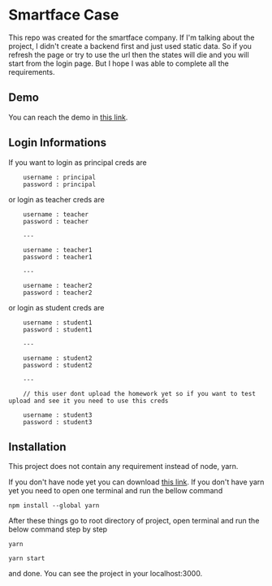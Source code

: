 # Smartface Case 

This repo was created for the smartface company. If I'm talking about the project, I didn't create a backend first and just used static data. So if you refresh the page or try to use the url then the states will die and you will start from the login page. But I hope I was able to complete all the requirements.

## Demo

You can reach the demo in [this link](https://smartface-case.netlify.app/).


## Login Informations

If you want to login as principal creds are 
```
    username : principal
    password : principal
```
or login as teacher creds are 
```
    username : teacher
    password : teacher
    
    ---

    username : teacher1
    password : teacher1

    ---

    username : teacher2
    password : teacher2
```
or login as student creds are 
```
    username : student1
    password : student1
    
    ---

    username : student2
    password : student2

    ---

    // this user dont upload the homework yet so if you want to test upload and see it you need to use this creds

    username : student3
    password : student3
```


## Installation 

This project does not contain any requirement instead of node, yarn.

If you don't have node yet you can download [this link](https://nodejs.org/en/).
If you don't have yarn yet you need to open one terminal and run the bellow command
```
npm install --global yarn
```

After these things go to root directory of project, open terminal and run the below command step by step
```
yarn

yarn start
``` 

and done. You can see the project in your localhost:3000.
